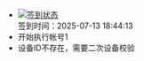 - [![签到状态](https://github.com/li5bo5/Cloud189-Actions/actions/workflows/main.yml/badge.svg?branch=main)](https://github.com/li5bo5/Cloud189-Actions/actions/workflows/main.yml) <br> 签到时间：2025-07-13 18:44:13
- 开始执行帐号1
- 设备ID不存在，需要二次设备校验
